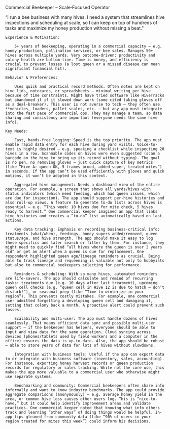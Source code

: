 Commercial Beekeeper – Scale‑Focused Operator

“I run a bee business with many hives. I need a system that streamlines hive inspections and scheduling at scale, so I can keep on top of hundreds of tasks and maximize my honey production without missing a beat.”

    Experience & Motivation: 
    
        5+ years of beekeeping, operating in a commercial capacity – e.g. honey production, pollination services, or bee sales. Manages 50+ hives across multiple yards. Very outcome-driven: productivity and colony health are bottom-line. Time is money, and efficiency is crucial to prevent losses (a lost queen or a missed disease can mean significant financial hit).

    Behavior & Preferences: 
    
        Uses quick and practical record methods. Often notes are kept on hive lids, notecards, or spreadsheets – minimal writing per hive because of time constraints. Might have tried software like HiveTracks but abandoned it if it slowed down work (some cited taking gloves off as a deal-breaker). This user is not averse to tech – they often use **vehicles, loaders, pallet scales, etc. – but any app must integrate into the fast pace of commercial ops. They may manage a team, so data sharing and consistency are important (everyone needs the same hive info).

    Key Needs:

        Fast, hands-free logging: Speed is the top priority. The app must enable rapid data entry for each hive during yard visits. Voice-to-text is highly desired – e.g. speaking a checklist while inspecting 20 hives in a row. Scannable codes on hives were even suggested (scan a barcode on the hive to bring up its record without typing). The goal is no pen, no removing gloves – just quick capture of key metrics (like “Hive A: queen OK, 5 frames brood, added super, treated mites”) in seconds. If the app can’t be used efficiently with gloves and quick motions, it won’t be adopted in this context.

        Aggregated hive management: Needs a dashboard view of the entire operation. For example, a screen that shows all yards/hives with status indicators (which need feeding, which had queen issues, which are due for inspection). The app should support per-hive histories and also roll-up views. A feature to generate to-do lists across hives is essential – e.g. “This week: 10 hives due for mite check, 5 hives ready to harvest.” One commercial keeper imagined an app that links hive histories and creates a “to-do” list automatically based on last actions.

        Key data tracking: Emphasis on recording business-critical info: treatments (what/when), feedings, honey supers added/removed, queen status/age, and hive strength. The app should make it easy to log these specifics and later search or filter by them. For instance, they might need to quickly find “all hives where the queen is over 2 years old” or get an alert when a queen is due for replacement. One respondent highlighted queen age/lineage reminders as crucial. Being able to track lineage and requeening is valuable not only to hobbyists but also to commercial beekeepers selecting for performance.

        Reminders & scheduling: With so many hives, automated reminders are life-savers. The app should calculate and remind of recurring tasks: treatments due (e.g. 10 days after last treatment), upcoming queen cell checks (e.g. “queen cell in Hive 12 is due to hatch – don’t disturb!”), or seasonal prep (like “Time to winterize in your region”). This prevents costly mistakes. For example, one commercial user admitted forgetting a developing queen cell and damaging it, setting that colony back a month. A proactive alert could prevent such losses.

        Scalability and multi-user: The app must handle dozens of hives seamlessly. That means efficient data sync and possibly multi-user support – if the beekeeper has helpers, everyone should be able to input and view data for the same operation. Cloud syncing across devices (phones/tablets used by field workers and a computer in the office) ensures the data is up-to-date. Also, the app should be robust – able to store years of data for lots of hives without slowdowns.

        Integration with business tools: Useful if the app can export data to or integrate with business software (inventory, sales, accounting). For instance, exporting honey harvest records or queen production records for regulatory or sales tracking. While not the core use, this makes the app more valuable to a commercial user who otherwise might use separate systems.

        Benchmarking and community: Commercial beekeepers often share info informally and want to know industry benchmarks. The app could provide aggregate comparisons (anonymously) – e.g. average honey yield in the area, or common hive loss causes other users log. This is “nice-to-have,” but it could help identify improvement areas and validate practices. One commercial keeper noted that knowing what info others track and learning “other ways” of doing things would be helpful. In-app tips gleaned from community data (like “90% of users in your region treated for mites this week”) could inform his decisions.